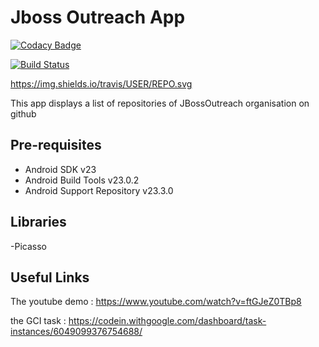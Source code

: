 Jboss Outreach App
===================================

[![Codacy Badge](https://api.codacy.com/project/badge/Grade/acdb0a27fcfd4e0eb198ac44fa5b52b9)](https://app.codacy.com/app/OussEmaDevCode/JBossOutreach?utm_source=github.com&utm_medium=referral&utm_content=OussEmaDevCode/JBossOutreach&utm_campaign=Badge_Grade_Dashboard)

[![Build Status](https://travis-ci.org/OussEmaDevCode/JBossOutreach.svg?branch=master)](https://travis-ci.org/OussEmaDevCode/JBossOutreach)

https://img.shields.io/travis/USER/REPO.svg

This app displays a list of repositories of JBossOutreach organisation on github

Pre-requisites
--------------

- Android SDK v23
- Android Build Tools v23.0.2
- Android Support Repository v23.3.0

Libraries
-------------
-Picasso

Useful Links
-------------
The youtube demo : https://www.youtube.com/watch?v=ftGJeZ0TBp8

the GCI task : https://codein.withgoogle.com/dashboard/task-instances/6049099376754688/

